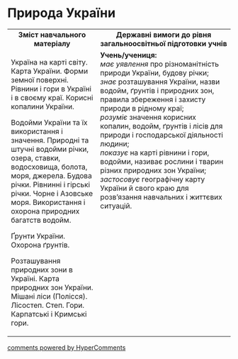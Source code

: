 <div id="hypercomments_widget" class="js-hypercomments-widget invisible"></div>

Природа України
=============================================

<table>
  <tr>
    <td width="40%" align="center"><b>Зміст навчального матеріалу<b></td>
    <td width="60%" align="center"><b>Державні вимоги до рівня загальноосвітньої підготовки учнів</b></td>
  </tr>
  <tr>
    <td width="40%" style="vertical-align:top !important;">
        <p>Україна на карті світу. Карта України. Форми земної поверхні.  Рівнини і гори в Україні і в своєму краї. Корисні копалини України. </p>
        <p>Водойми України та їх  використання і значення. Природні та штучні водойми  річки, озера, ставки, водосховища, болота, моря, джерела. Будова річки. Рівнинні і гірські річки. Чорне і Азовське моря. Використання і охорона природних багатств водойм.</p>
        <p>Ґрунти України. Охорона ґрунтів. </p>
        <p>Розташування природних зони в Україні. Карта природних зон України. Мішані ліси (Полісся). Лісостеп. Степ. Гори. Карпатські і Кримські гори.</p>
    </td>
    <td width="60%" style="vertical-align:top !important;">
    <b>Учень/учениця:</b><br>
    <i>має уявлення</i> про  різноманітність природи України, будову річки;<br>
    <i>знає</i>  розташування України, назви водойм, ґрунтів і природних зон, правила збереження і захисту природи в рідному краї;<br>
    <i>розуміє</i>  значення корисних копалин, водойм, ґрунтів і лісів для природи і господарської діяльності людини;<br>
    <i>показує</i>  на карті рівнини і гори, водойми, називає рослини і тварин різних природних зон України; <br>
    <i>застосовує</i> географічну карту України й свого краю для розв’язання навчальних і життєвих ситуацій.
	</td>
  </tr>
</table>

<div class="js-hypercomments-container">
<a href="http://hypercomments.com" class="hc-link" title="comments widget">comments powered by HyperComments</a>
</div>